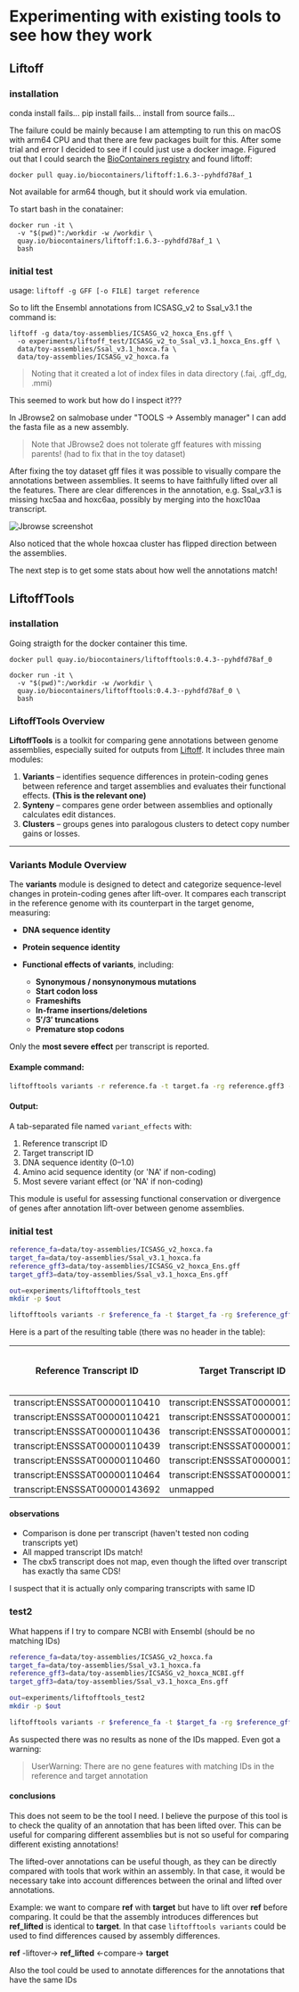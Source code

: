 # Experimenting with existing tools to see how they work

## Liftoff

### installation

conda install fails...
pip install fails...
install from source fails...

The failure could be mainly because I am attempting to run this on macOS with arm64 CPU and that there are few packages built for this. After some trial and error I decided to see if I could just use a docker image. Figured out that I could search the [BioContainers registry](https://biocontainers.pro/registry) and found liftoff:

```shell
docker pull quay.io/biocontainers/liftoff:1.6.3--pyhdfd78af_1
```

Not available for arm64 though, but it should work via emulation.

To start bash in the conatainer:


```shell
docker run -it \
  -v "$(pwd)":/workdir -w /workdir \
  quay.io/biocontainers/liftoff:1.6.3--pyhdfd78af_1 \
  bash
```

### initial test

usage: `liftoff -g GFF [-o FILE] target reference`

So to lift the Ensembl annotations from ICSASG_v2 to Ssal_v3.1 the command is:

```shell
liftoff -g data/toy-assemblies/ICSASG_v2_hoxca_Ens.gff \
  -o experiments/liftoff_test/ICSASG_v2_to_Ssal_v3.1_hoxca_Ens.gff \
  data/toy-assemblies/Ssal_v3.1_hoxca.fa \
  data/toy-assemblies/ICSASG_v2_hoxca.fa
```

> Noting that it created a lot of index files in data directory (.fai, .gff_dg, .mmi)

This seemed to work but how do I inspect it???

In JBrowse2 on salmobase under "TOOLS -> Assembly manager" I can add the fasta file as a new assembly.

> Note that JBrowse2 does not tolerate gff features with missing parents! (had to fix that in the toy dataset)

After fixing the toy dataset gff files it was possible to visually compare the annotations between assemblies. It seems to have faithfully lifted over all the features. There are clear differences in the annotation, e.g. Ssal_v3.1 is missing hxc5aa and hoxc6aa, possibly by merging into the hoxc10aa transcript.

![Jbrowse screenshot](ICSASG_v2_vs_Ssal_v3.1_hoxc10aa.jpg)

Also noticed that the whole hoxcaa cluster has flipped direction between the assemblies. 

The next step is to get some stats about how well the annotations match!

## LiftoffTools

### installation

Going straigth for the docker container this time.

```shell
docker pull quay.io/biocontainers/liftofftools:0.4.3--pyhdfd78af_0

docker run -it \
  -v "$(pwd)":/workdir -w /workdir \
  quay.io/biocontainers/liftofftools:0.4.3--pyhdfd78af_0 \
  bash
```

### LiftoffTools Overview

**LiftoffTools** is a toolkit for comparing gene annotations between genome assemblies, especially suited for outputs from [Liftoff](https://github.com/agshumate/Liftoff). It includes three main modules:

1. **Variants** – identifies sequence differences in protein-coding genes between reference and target assemblies and evaluates their functional effects. **(This is the relevant one)**
2. **Synteny** – compares gene order between assemblies and optionally calculates edit distances.
3. **Clusters** – groups genes into paralogous clusters to detect copy number gains or losses.

---

### **Variants Module Overview**

The **variants** module is designed to detect and categorize sequence-level changes in protein-coding genes after lift-over. It compares each transcript in the reference genome with its counterpart in the target genome, measuring:

* **DNA sequence identity**
* **Protein sequence identity**
* **Functional effects of variants**, including:

  * **Synonymous / nonsynonymous mutations**
  * **Start codon loss**
  * **Frameshifts**
  * **In-frame insertions/deletions**
  * **5′/3′ truncations**
  * **Premature stop codons**

Only the **most severe effect** per transcript is reported.

#### Example command:

```bash
liftofftools variants -r reference.fa -t target.fa -rg reference.gff3 -tg target.gff3
```

#### Output:

A tab-separated file named `variant_effects` with:

1. Reference transcript ID
2. Target transcript ID
3. DNA sequence identity (0–1.0)
4. Amino acid sequence identity (or 'NA' if non-coding)
5. Most severe variant effect (or 'NA' if non-coding)

This module is useful for assessing functional conservation or divergence of genes after annotation lift-over between genome assemblies.

### initial test

```bash
reference_fa=data/toy-assemblies/ICSASG_v2_hoxca.fa
target_fa=data/toy-assemblies/Ssal_v3.1_hoxca.fa
reference_gff3=data/toy-assemblies/ICSASG_v2_hoxca_Ens.gff
target_gff3=data/toy-assemblies/Ssal_v3.1_hoxca_Ens.gff

out=experiments/liftofftools_test
mkdir -p $out

liftofftools variants -r $reference_fa -t $target_fa -rg $reference_gff3 -tg $target_gff3 -dir $out

```

Here is a part of the resulting table (there was no header in the table):

| Reference Transcript ID      | Target Transcript ID           | DNA Sequence Identity | Amino Acid Sequence Identity | Most Severe Variant Effect |
|-----------------------------|-------------------------------|----------------------|-----------------------------|---------------------------|
| transcript:ENSSSAT00000110410 | transcript:ENSSSAT00000110410 | 0.917                | 0.891                       | start_lost                |
| transcript:ENSSSAT00000110421 | transcript:ENSSSAT00000110421 | 0.992                | 0.992                       | inframe_deletion          |
| transcript:ENSSSAT00000110436 | transcript:ENSSSAT00000110436 | 0.871                | 0.836                       | frameshift                |
| transcript:ENSSSAT00000110439 | transcript:ENSSSAT00000110439 | 1.0                  | 1.0                         | identical                 |
| transcript:ENSSSAT00000110460 | transcript:ENSSSAT00000110460 | 0.997                | 0.992                       | nonsynonymous             |
| transcript:ENSSSAT00000110464 | transcript:ENSSSAT00000110464 | 0.998                | 1.0                         | synonymous                |
| transcript:ENSSSAT00000143692 | unmapped                      |                      |                             |                           |

#### observations

* Comparison is done per transcript (haven't tested non coding transcripts yet)
* All mapped transcript IDs match!
* The cbx5 transcript does not map, even though the lifted over transcript has exactly tha same CDS!

I suspect that it is actually only comparing transcripts with same ID

### test2

What happens if I try to compare NCBI with Ensembl (should be no matching IDs)

```bash
reference_fa=data/toy-assemblies/ICSASG_v2_hoxca.fa
target_fa=data/toy-assemblies/Ssal_v3.1_hoxca.fa
reference_gff3=data/toy-assemblies/ICSASG_v2_hoxca_NCBI.gff
target_gff3=data/toy-assemblies/Ssal_v3.1_hoxca_Ens.gff

out=experiments/liftofftools_test2
mkdir -p $out

liftofftools variants -r $reference_fa -t $target_fa -rg $reference_gff3 -tg $target_gff3 -dir $out
```

As suspected there was no results as none of the IDs mapped. Even got a warning:

> UserWarning: There are no gene features with matching IDs in the reference and target annotation

#### conclusions

This does not seem to be the tool I need. I believe the purpose of this tool is to check the quality of an annotation that has been lifted over. This can be useful for comparing different assemblies but is not so useful for comparing different existing annotations!

The lifted-over annotations can be useful though, as they can be directly compared with tools that work within an assembly. In that case, it would be necessary take into account differences between the orinal and lifted over annotations.

Example: we want to compare **ref** with **target** but have to lift over **ref** before comparing. It could be that the assembly introduces differences but **ref_lifted** is identical to **target**. In that case `liftofftools variants` could be used to find differences caused by assembly differences. 

**ref** -liftover-> **ref_lifted** <-compare-> **target**

Also the tool could be used to annotate differences for the annotations that have the same IDs




